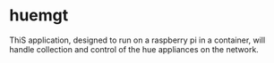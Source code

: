 # huemgt
ThiS application, designed to run on a raspberry pi in a container, will handle collection and control of the hue appliances on the network. 
